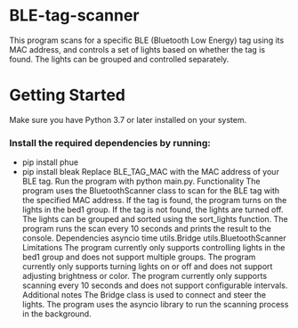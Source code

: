 # BLE-tag-scanner
This program scans for a specific BLE (Bluetooth Low Energy) tag using its MAC address, and controls a set of lights based on whether the tag is found. The lights can be grouped and controlled separately.

# Getting Started
Make sure you have Python 3.7 or later installed on your system.
### Install the required dependencies by running:
- pip install phue
- pip install bleak
Replace BLE_TAG_MAC with the MAC address of your BLE tag.
Run the program with python main.py.
Functionality
The program uses the BluetoothScanner class to scan for the BLE tag with the specified MAC address.
If the tag is found, the program turns on the lights in the bed1 group. If the tag is not found, the lights are turned off.
The lights can be grouped and sorted using the sort_lights function.
The program runs the scan every 10 seconds and prints the result to the console.
Dependencies
asyncio
time
utils.Bridge
utils.BluetoothScanner
Limitations
The program currently only supports controlling lights in the bed1 group and does not support multiple groups.
The program currently only supports turning lights on or off and does not support adjusting brightness or color.
The program currently only supports scanning every 10 seconds and does not support configurable intervals.
Additional notes
The Bridge class is used to connect and steer the lights.
The program uses the asyncio library to run the scanning process in the background.
